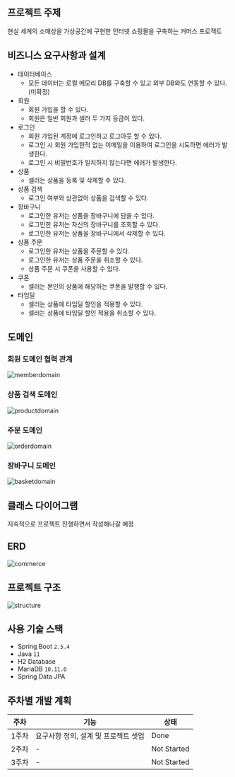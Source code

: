 ## 프로젝트 주제
현실 세계의 소매상을 가상공간에 구현한 인터넷 쇼핑몰을 구축하는 커머스 프로젝트

## 비즈니스 요구사항과 설계
* 데이터베이스
  * 모든 데이터는 로컬 메모리 DB를 구축할 수 있고 외부 DB와도 연동할 수 있다. (미확정)
* 회원
  * 회원 가입을 할 수 있다.
  * 회원은 일반 회원과 셀러 두 가지 등급이 있다.
* 로그인
  * 회원 가입된 계정에 로그인하고 로그아웃 할 수 있다.
  * 로그인 시 회원 가입한적 없는 이메일을 이용하여 로그인을 시도하면 에러가 발생한다.
  * 로그인 시 비밀번호가 일치하지 않는다면 에러가 발생한다.
* 상품
  * 셀러는 상품을 등록 및 삭제할 수 있다.
* 상품 검색
  * 로그인 여부와 상관없이 상품을 검색할 수 있다.
* 장바구니
  * 로그인한 유저는 상품을 장바구니에 담을 수 있다.
  * 로그인한 유저는 자신의 장바구니를 조회할 수 있다.
  * 로그인한 유저는 상품을 장바구니에서 삭제할 수 있다.
* 상품 주문
  * 로그인한 유저는 상품을 주문할 수 있다.
  * 로그인한 유저는 상품 주문을 취소할 수 있다.
  * 상품 주문 시 쿠폰을 사용할 수 있다.
* 쿠폰
  * 셀러는 본인의 상품에 해당하는 쿠폰을 발행할 수 있다.
* 타임딜
  * 셀러는 상품에 타임딜 할인을 적용할 수 있다.
  * 셀러는 상품에 타임딜 할인 적용을 취소할 수 있다.
  
## 도메인

### 회원 도메인 협력 관계
![memberdomain](https://user-images.githubusercontent.com/56020202/210162926-6c67ee9f-8bc5-4c4b-9475-e96df3793685.svg)

### 상품 검색 도메인
![productdomain](https://user-images.githubusercontent.com/56020202/210162998-0e4a10a9-4cd1-429d-8b40-8aa62b366f5d.svg)

### 주문 도메인
![orderdomain](https://user-images.githubusercontent.com/56020202/210163000-b7203739-1e37-4a63-acdd-141550dddee2.svg)

### 장바구니 도메인
![basketdomain](https://user-images.githubusercontent.com/56020202/210162995-e8ae7fa2-96ee-472e-9abe-eb32becdb844.svg)

## 클래스 다이어그램
지속적으로 프로젝트 진행하면서 작성해나갈 예정

## ERD
![commerce](https://user-images.githubusercontent.com/56020202/210162944-37932036-2eb1-4146-90b8-74c63eac2cdb.png)

## 프로젝트 구조
![structure](https://user-images.githubusercontent.com/56020202/210162951-836ff4f9-d321-44b0-ba87-681c7acdd2c5.svg)

## 사용 기술 스택
* Spring Boot `2.5.4`
* Java `11`
* H2 Database
* MariaDB `10.11.0`
* Spring Data JPA

## 주차별 개발 계획

|주차|기능|상태|
|------|---|---|
|1주차|요구사항 정의, 설계 및 프로젝트 셋업|Done|
|2주차|-|Not Started|
|3주차|-|Not Started|
